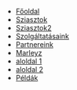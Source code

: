 * [Főoldal](README.md)
* [Sziasztok](README.md)
* [Sziasztok2](szamlazo.md)
* [Szolgáltatásaink](szamlazo.md)
* [Partnereink](partner.md)
* [Marleyz](bob.md "The greatest guide in the world")
 * [aloldal 1](ziggy.md)
 * [aloldal 2](bob.md)
* [Példák](ziggy.md "The greatest guide in the world")


<!-- * [Home](/)
* [Guide](guide.md "The greatest guide in the world")
* [Marleyz](bob.md "The greatest guide in the world")
 - [Ziggy](ziggy.md) -->
